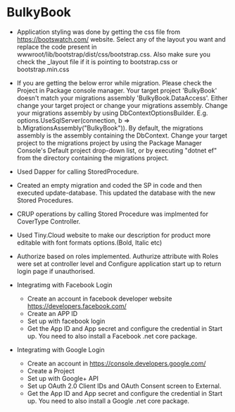 # BulkyBook

- Application styling was done by getting the css file from https://bootswatch.com/ website. Select any of the layout you want and replace the code present in wwwroot/lib/bootstrap/dist/css/bootstrap.css. Also make sure you check the _layout file if it is pointing to bootstrap.css or bootstrap.min.css

- If you are getting the below error while migration. Please check the Project in Package console manager.
Your target project 'BulkyBook' doesn't match your migrations assembly 'BulkyBook.DataAccess'. Either change your target project or change your migrations assembly.
Change your migrations assembly by using DbContextOptionsBuilder. E.g. options.UseSqlServer(connection, b => b.MigrationsAssembly("BulkyBook")). By default, the migrations assembly is the assembly containing the DbContext.
Change your target project to the migrations project by using the Package Manager Console's Default project drop-down list, or by executing "dotnet ef" from the directory containing the migrations project.

- Used Dapper for calling StoredProcedure. 
- Created an empty migration and coded the SP in code and then executed update-database. This updated the database with the new Stored Procedures.
- CRUP operations by calling Stored Procedure was implmented for CoverType Controller.

- Used Tiny.Cloud website to make our description for product more editable with font formats options.(Bold, Italic etc)

- Authorize based on roles implemented. Authurize attribute with Roles were set at controller level and Configure application start up to return login page if unauthorised.

- Integratimg with Facebook Login
  - Create an account in facebook developer website https://developers.facebook.com/
  - Create an APP ID 
  - Set up with facebook login
  - Get the App ID and App secret and configure the credential in Start up. You need to also install a Facebook .net core package.


- Integratimg with Google Login
  - Create an account in https://console.developers.google.com/
  - Create a Project
  - Set up with Google+ API
  - Set up OAuth 2.0 Client IDs and OAuth Consent screen to External.
  - Get the App ID and App secret and configure the credential in Start up. You need to also install a Google .net core package.
